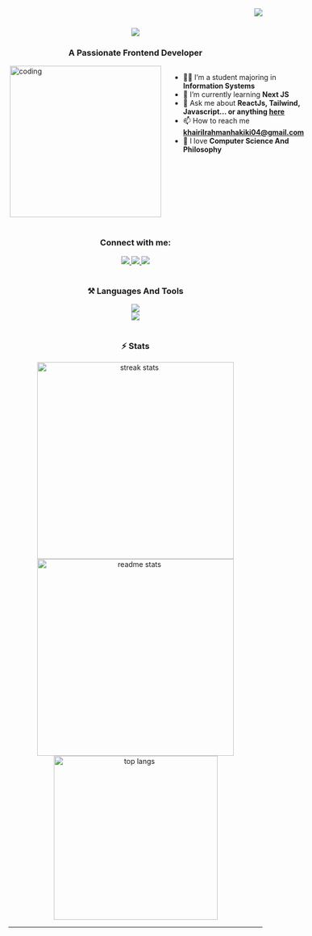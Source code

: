 <img align="right" src="https://visitor-badge.laobi.icu/badge?page_id=KhairilRahman04.KhairilRahman04" />

<h1 align="center">
    <img src="https://readme-typing-svg.herokuapp.com/?font=Righteous&size=50&center=true&vCenter=true&width=500&height=70&duration=4000&lines=Hi+There!+%F0%9F%91%8B;+I%27m+Khairil+Rahman!;" />
</h1>
   <h3 align="center">A Passionate Frontend Developer</h3>
<div style="display: flex; gap: 20px;">
   <img align="right" alt="coding" src="https://i.giphy.com/media/v1.Y2lkPTc5MGI3NjExYWF4eWJvZmh0OTBrbXU3dDJzdTJndWg4czdqZ3ZtamU0aTltbDV0ayZlcD12MV9pbnRlcm5hbF9naWZfYnlfaWQmY3Q9Zw/arxiLc5EiFhja/giphy.gif"width=300>

   <ul>
       <li>👨‍💻 I’m a student majoring in <strong>Information Systems</strong></li>
       <li>🎯 I’m currently learning <strong>Next JS</strong></li>
       <li>💬 Ask me about <strong>ReactJs, Tailwind, Javascript... or anything <a href="https://github.com/KhairilRahman04/KhairilRahman04/issues">here</a></strong></li>
       <li>📫 How to reach me <strong><a href="mailto:khairilrahmanhakiki04@gmail.com">khairilrahmanhakiki04@gmail.com</a></strong></li>
       <li>🌱 I love <strong>Computer Science And Philosophy</strong></li>
   </ul> 
</div>

<br/>
<h3 align="center">Connect with me:</h3>
<div align="center"> 
  <a href="https://linkedin.com/in/khairil-rahman-hakiki/" target="_blank">
    <img src="https://img.shields.io/badge/LinkedIn-slategrey?style=for-the-badge&logo=linkedin&logoColor=white&labelColor=blue" target="_blank" />
  </a>
  <a href="https://www.facebook.com/khairil.rahman.9828" target="_blank">
    <img src="https://img.shields.io/badge/Facebook-slategrey?style=for-the-badge&labelColor=blue&logo=facebook" target="_blank" />
  </a>
  <a href="https://www.instagram.com/kiril.hrp/" target="_blank">
    <img src="https://img.shields.io/badge/Instagram-slategrey?style=for-the-badge&logo=instagram&logoColor=white&labelColor=deeppink" target="_blank" />
  </a>
</div>

<br/>
<h3 align="center">⚒️ Languages And Tools </h3>

<div align="center">
    <img src="https://skillicons.dev/icons?i=javascript,typescript,react,nextjs,tailwind" /><br>
    <img src="https://skillicons.dev/icons?i=nodejs,mysql,git,github,postman,vscode,figma" />
</div>
<br/>

<h3 align="center">⚡ Stats</h3>
<div align="center">
  <img width="390" src="https://github-readme-stats.vercel.app/api?username=KhairilRahman04&show_icons=true&hide_border=true&theme=tokyonight&border_radius=10" alt="streak stats"/>
  <img width="390" src="https://github-readme-streak-stats.herokuapp.com/?user=KhairilRahman04&show_icons=true&hide_border=true&theme=tokyonight&rank_icon=github&border_radius=10" alt="readme stats"/>
  <br/>
  <img width="325" src="https://github-readme-stats.vercel.app/api/top-langs/?username=KhairilRahman04&show_icons=true&hide_border=true&layout=compact&theme=tokyonight&border_radius=10&size_weight=0.5&count_weight=0.5&exclude_repo=github-readme-stats" alt="top langs" />
</div>

<hr/>
